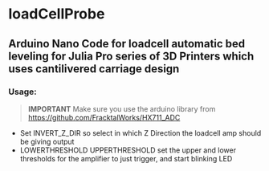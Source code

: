 # loadCellProbe

## Arduino Nano Code for loadcell automatic bed leveling for Julia Pro series of 3D Printers which uses cantilivered carriage design

### Usage:
> **IMPORTANT** Make sure you use the arduino library from https://github.com/FracktalWorks/HX711_ADC
* Set INVERT_Z_DIR so select in which Z Direction the loadcell amp should be giving output
* LOWERTHRESHOLD UPPERTHRESHOLD set the upper and lower thresholds for the amplifier to just trigger, and start blinking LED